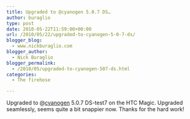 ```yaml
---
title: Upgraded to @cyanogen 5.0.7 DS…
author: buraglio
type: post
date: 2010-05-22T11:59:00+00:00
url: /2010/05/22/upgraded-to-cyanogen-5-0-7-ds/
blogger_blog:
  - www.nickburaglio.com
blogger_author:
  - Nick Buraglio
blogger_permalink:
  - /2010/05/upgraded-to-cyanogen-507-ds.html
categories:
  - The firehose

---
```

Upgraded to @[cyanogen][1] 5.0.7 DS-test7 on the HTC Magic. Upgraded seamlessly, seems quite a bit snappier now. Thanks for the hard work!

 [1]: http://twitter.com/cyanogen